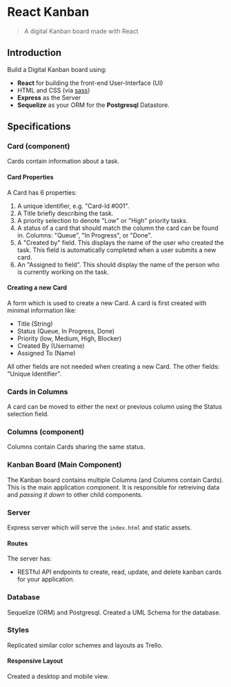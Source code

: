 # React Kanban
> A digital Kanban board made with React

## Introduction
Build a Digital Kanban board using:
- **React** for building the front-end User-Interface (UI)
- HTML and CSS (via [sass](https://sass-lang.com))
- **Express** as the Server
- **Sequelize** as your ORM for the **Postgresql** Datastore.

## Specifications

### Card (component)
Cards contain information about a task.

#### Card Properties

A Card has 6 properties:
  1. A unique identifier, e.g. "Card-Id #001".
  1. A Title briefly describing the task.
  1. A priority selection to denote "Low" or "High" priority tasks.
  1. A status of a card that should match the column the card can be found in. Columns: "Queue", "In Progress", or "Done".
  1. A "Created by" field. This displays the name of the user who created the task. This field is automatically completed when a user submits a new card.
  1. An "Assigned to field". This should display the name of the person who is currently working on the task.

#### Creating a new Card
A form which is used to create a new Card. A card is first created with minimal information like:
  - Title (String)
  - Status (Queue, In Progress, Done)
  - Priority (low, Medium, High, Blocker)
  - Created By (Username)
  - Assigned To (Name)

All other fields are not needed when creating a new Card. The other fields: "Unique Identifier".

### Cards in Columns
A card can be moved to either the next or previous column using the Status selection field.


### Columns (component)
Columns contain Cards sharing the same status.

### Kanban Board (Main Component)
The Kanban board contains multiple Columns (and Columns contain Cards). This is the main application component. It is responsible for retreiving data and *passing it down* to other child components.

### Server
Express server which will serve the `index.html` and static assets.

#### Routes

The server has:
  - RESTful API endpoints to create, read, update, and delete kanban cards for your application. 

### Database
Sequelize (ORM) and Postgresql. Created a UML Schema for the database.

### Styles
Replicated similar color schemes and layouts as Trello.

#### Responsive Layout
Created a desktop and mobile view.